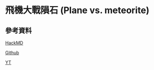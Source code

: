 # 飛機大戰隕石 (Plane vs. meteorite)
## 參考資料

[HackMD](https://hackmd.io/@Andy8787/rJKJUDm4Y/edit)

[Github](https://github.com/Andy87877/Pygame-Plane-Vs-Meteorite)

[YT](https://youtu.be/61eX0bFAsYs)
